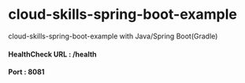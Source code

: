 # cloud-skills-spring-boot-example
cloud-skills-spring-boot-example with Java/Spring Boot(Gradle)



#### HealthCheck URL : /health
#### Port : 8081

